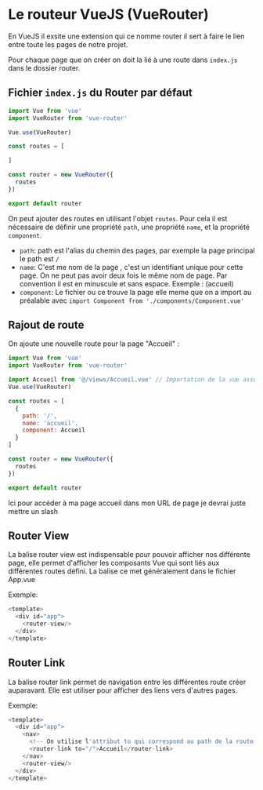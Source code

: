 # Le routeur VueJS (VueRouter)

En VueJS il exsite une extension qui ce nomme router il sert à faire le lien entre toute les pages de notre projet.

Pour chaque page que on créer on doit la lié à une route dans `index.js` dans le dossier router.

## Fichier `index.js` du Router par défaut 
```js
import Vue from 'vue'
import VueRouter from 'vue-router'

Vue.use(VueRouter)

const routes = [

]

const router = new VueRouter({
  routes
})

export default router
```

On peut ajouter des routes en utilisant l'objet `routes`. Pour cela il est nécessaire de définir une propriété `path`, 
une propriété `name`, et la propriété `component`.

- `path`: path est l'alias du chemin des pages, par exemple la page principal le path est `/`
- `name`: C'est me nom de la page , c'est un identifiant unique pour cette page. On ne peut pas avoir deux fois le même nom de page. Par convention il est en minuscule et sans espace. Exemple : (accueil)
- `component`: Le fichier ou ce trouve la page elle meme que on a import au préalable avec `import Component from './components/Component.vue'`

## Rajout de route

On ajoute une nouvelle route pour la page "Accueil" :
```js
import Vue from 'vue'
import VueRouter from 'vue-router'

import Accueil from '@/views/Accueil.vue' // Importation de la vue associée à cette page
Vue.use(VueRouter)

const routes = [
  {
    path: '/',
    name: 'accueil',
    component: Accueil
  }
]

const router = new VueRouter({
  routes
})

export default router
```
Ici pour accéder à ma page accueil dans mon URL de page je devrai juste mettre un slash 

## Router View 

La balise router view est indispensable pour pouvoir afficher nos différente page, elle permet d'afficher les composants Vue qui sont liés aux différentes routes défini. 
La balise ce met généralement dans le fichier App.vue

Exemple: 
```js
<template>
  <div id="app">
    <router-view/>
  </div>
</template>
```

## Router Link
La balise router link permet de navigation entre les différentes route créer auparavant. Elle est utiliser pour afficher des liens vers d'autres pages. 

Exemple: 
```js
<template>
  <div id="app">
    <nav> 
      <!-- On utilise l'attribut to qui correspond au path de la route -->
      <router-link to="/">Accueil</router-link>
    </nav>
    <router-view/>
  </div>
</template>
```